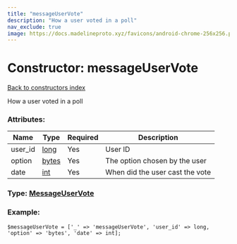 ```yaml
---
title: "messageUserVote"
description: "How a user voted in a poll"
nav_exclude: true
image: https://docs.madelineproto.xyz/favicons/android-chrome-256x256.png
---
```

# Constructor: messageUserVote  
[Back to constructors index](/API_docs/constructors/index.html)



How a user voted in a poll

### Attributes:

| Name     |    Type       | Required | Description |
|----------|---------------|----------|-------------|
|user\_id|[long](/API_docs/types/long.html) | Yes|User ID|
|option|[bytes](/API_docs/types/bytes.html) | Yes|The option chosen by the user|
|date|[int](/API_docs/types/int.html) | Yes|When did the user cast the vote|



### Type: [MessageUserVote](/API_docs/types/MessageUserVote.html)


### Example:

```
$messageUserVote = ['_' => 'messageUserVote', 'user_id' => long, 'option' => 'bytes', 'date' => int];
```  

